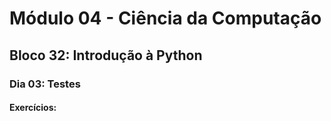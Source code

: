 # Módulo 04 - Ciência da Computação
## Bloco 32: Introdução à Python
### Dia 03: Testes
#### Exercícios:


